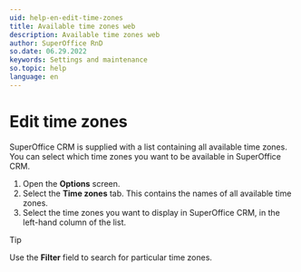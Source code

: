 ```yaml
---
uid: help-en-edit-time-zones
title: Available time zones web
description: Available time zones web
author: SuperOffice RnD
so.date: 06.29.2022
keywords: Settings and maintenance
so.topic: help
language: en
---
```


# Edit time zones

SuperOffice CRM is supplied with a list containing all available time zones. You can select which time zones you want to be available in SuperOffice CRM.

1. Open the **Options** screen.
2. Select the **Time zones** tab. This contains the names of all available time zones.
3. Select the time zones you want to display in SuperOffice CRM, in the left-hand column of the list.

> [!TIP]
> Use the **Filter** field to search for particular time zones.
